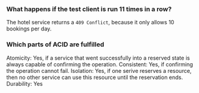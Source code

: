 ### What happens if the test client is run 11 times in a row?

The hotel service returns a `409 Conflict`, because it only allows 10 bookings per day.

### Which parts of ACID are fulfilled

Atomicity: Yes, if a service that went successfully into a reserved state is always capable of confirming the operation.
Consistent: Yes, if confirming the operation cannot fail.
Isolation: Yes, if one serive reserves a resource, then no other service can use this resource until the reservation ends.
Durability: Yes
